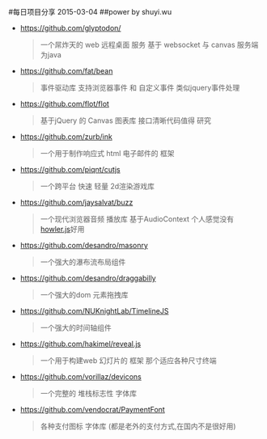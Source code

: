 #每日项目分享 2015-03-04
##power by shuyi.wu

* <https://github.com/glyptodon/>
  > 一个屌炸天的 web 远程桌面 服务 基于 websocket 与 canvas 服务端为java

* <https://github.com/fat/bean>
  > 事件驱动库 支持浏览器事件 和 自定义事件 类似jquery事件处理

* <https://github.com/flot/flot>
  > 基于jQuery 的 Canvas 图表库 接口清晰代码值得 研究

* <https://github.com/zurb/ink>
  > 一个用于制作响应式 html 电子邮件的 框架

* <https://github.com/piqnt/cutjs>
  > 一个跨平台 快速 轻量 2d渲染游戏库

* <https://github.com/jaysalvat/buzz>
  > 一个现代浏览器音频 播放库 基于AudioContext 个人感觉没有 [howler.js](https://github.com/goldfire/howler.js)好用

* <https://github.com/desandro/masonry>
  > 一个强大的瀑布流布局组件

* <https://github.com/desandro/draggabilly>
  > 一个强大的dom 元素拖拽库

* <https://github.com/NUKnightLab/TimelineJS>
  > 一个强大的时间轴组件

* <https://github.com/hakimel/reveal.js>
  > 一个用于构建web 幻灯片的 框架 那个适应各种尺寸终端

* <https://github.com/vorillaz/devicons>
  > 一个完整的 堆栈标志性 字体库

* <https://github.com/vendocrat/PaymentFont>
  > 各种支付图标 字体库 (都是老外的支付方式,在国内不是很好用)